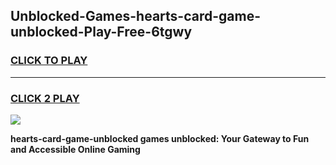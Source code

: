 
## Unblocked-Games-hearts-card-game-unblocked-Play-Free-6tgwy
<h3>
<a href="https://premium76.site?title=hearts-card-game-unblocked&ref=18A1">CLICK TO PLAY</a></h3>
<hr>

<h3>
<a href="https://premium76.site?title=hearts-card-game-unblocked&ref=18A1">CLICK 2 PLAY</a>
  
</h3>

<a href="https://premium76.site?title=hearts-card-game-unblocked&ref=18A1"><img src="https://clearcache.store/games.png"></a>


**hearts-card-game-unblocked games unblocked: Your Gateway to Fun and Accessible Online Gaming**
